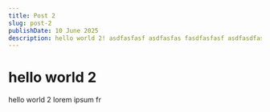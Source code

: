 ```yaml
---
title: Post 2
slug: post-2
publishDate: 10 June 2025
description: hello world 2! asdfasfasf asdfasfas fasdfasfasf asdfasdfasdf asdfasdfasf asdfasdfasf asdfasfasdf asdfasfas asdfasdfa asdfasdfa asdfasf
---
```


# hello world 2
hello world 2 lorem ipsum fr